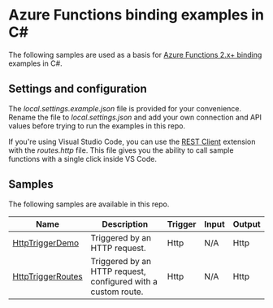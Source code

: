 # Azure Functions binding examples in C#

The following samples are used as a basis for [Azure Functions 2.x+ binding](https://docs.microsoft.com/azure/azure-functions/functions-triggers-bindings#supported-bindings) examples in C#.

## Settings and configuration

The *local.settings.example.json* file is provided for your convenience. Rename the file to *local.settings.json* and add your own connection and API values before trying to run the examples in this repo.

If you're using Visual Studio Code, you can use the [REST Client](https://marketplace.visualstudio.com/items?itemName=humao.rest-client) extension with the *routes.http* file. This file gives you the ability to call sample functions with a single click inside VS Code.

## Samples

The following samples are available in this repo.

| Name | Description  | Trigger | Input | Output |
|------|--------------|---------|-------|--------|
| [HttpTriggerDemo](blob/master/HttpTriggerDemo.cs) | Triggered by an HTTP request. | Http | N/A | Http |
| [HttpTriggerRoutes](blob/master/HttpTriggerRoutes.cs) | Triggered by an HTTP request, configured with a custom route. | Http | N/A | Http |
